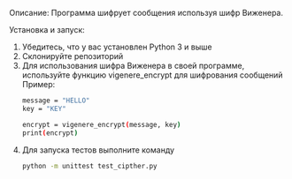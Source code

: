 Описание:
Программа шифрует сообщения используя шифр Виженера.

Установка и запуск:
1. Убедитесь, что у вас установлен Python 3 и выше
2. Склонируйте репозиторий
3. Для использования шифра Виженера в своей программе, используйте функцию vigenere_encrypt для шифрования сообщений
Пример:
    ```bash
    message = "HELLO"
    key = "KEY"

    encrypt = vigenere_encrypt(message, key)
    print(encrypt)
4. Для запуска тестов выполните команду
    ```bash
    python -m unittest test_cipther.py